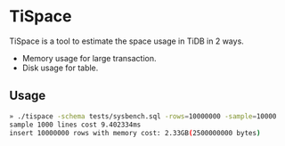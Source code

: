 # TiSpace

TiSpace is a tool to estimate the space usage in TiDB in 2 ways.

* Memory usage for large transaction.
* Disk usage for table.

## Usage

```bash
» ./tispace -schema tests/sysbench.sql -rows=10000000 -sample=10000
sample 1000 lines cost 9.402334ms
insert 10000000 rows with memory cost: 2.33GB(2500000000 bytes)
```
